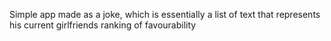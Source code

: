 Simple app made as a joke, which is essentially a list of text that represents his current girlfriends ranking of favourability
